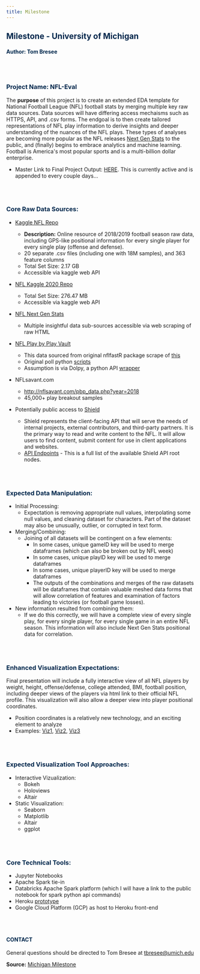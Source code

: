 ```yaml
---
title: Milestone
---
```



## <font color='#00274C'>Milestone - University of Michigan</font>
#### <font color='#00274C'> Author:  Tom Bresee </font>


<br>
<br>


### <font color='#00274C'>Project Name: NFL-Eval</font>

The **purpose** of this project is to create an extended EDA template for National Football League (NFL) football stats by merging multiple key raw data sources.  Data sources will have differing access mechaisms such as HTTPS, API, and .csv forms.  The endgoal is to then create tailored representations of NFL play information to derive insights and deeper understanding of the nuances of the NFL plays.  These types of analyses are becoming more popular as the NFL releases [Next Gen Stats](https://nextgenstats.nfl.com/) to the public, and (finally) begins to embrace analytics and machine learning. Football is America's most popular sports and is a multi-billion dollar enterprise.  

- Master Link to Final Project Output: [HERE](https://www.kaggle.com/tombresee/nfl-eval).  This is currently active and is appended to every couple days... 



<br>
<br>



### <font color='#00274C'>Core Raw Data Sources:</font>
 - [Kaggle NFL Repo](https://www.kaggle.com/c/nfl-big-data-bowl-2021/data)
   - **Description:** Online resource of 2018/2019 football season raw data, including GPS-like positional information for every single player for every single play (offense and defense). 
   - 20 separate .csv files (including one with 18M samples), and 363 feature columns
   - Total Set Size:  2.17 GB
   - Accessible via kaggle web API

 - [NFL Kaggle 2020 Repo](https://www.kaggle.com/c/nfl-big-data-bowl-2020/data)
   - Total Set Size:  276.47 MB
   - Accessible via kaggle web API 

 - [NFL Next Gen Stats](https://nextgenstats.nfl.com/)
   - Multiple insightful data sub-sources accessible via web scraping of raw HTML

 - [NFL Play by Play Vault](https://www.dolthub.com/repositories/Liquidata/nfl-play-by-play)
   - This data sourced from original nflfastR package scrape of [this](https://github.com/guga31bb/nflfastR-data)
   - Original poll python [scripts](https://github.com/dolthub/dolthub-etl-jobs/tree/master/adhoc/nfl-play-by-play)
   - Assumption is via Dolpy, a python API [wrapper](https://www.dolthub.com/docs/tutorials/installation/#doltpy)

 - NFLsavant.com
   - http://nflsavant.com/pbp_data.php?year=2018
   - 45,000+ play breakout samples 

 - Potentially public access to [Shield](https://api.nfl.com/docs/getting-started/index.html)
   - Shield represents the client-facing API that will serve the needs of internal projects, external contributors, and third-party partners. It is the primary way to read and write content to the NFL. It will allow users to find content, submit content for use in client applications and websites.
   - [API Endpoints](https://api.nfl.com/docs/global/endpoints/index.html) - This is a full list of the available Shield API root nodes.


<br>
<br>


### <font color='#00274C'>Expected Data Manipulation:</font>
 - Initial Processing:
   - Expectation is removing appropriate null values, interpolating some null values, and cleaning dataset for characters.  Part of the dataset may also be unusually, outlier, or corrupted in text form.
 - Merging/Combining:
   - Joining of all datasets will be contingent on a few elements:
     - In some cases, unique gameID key will be used to merge dataframes (which can also be broken out by NFL week)
     - In some cases, unique playID key will be used to merge dataframes
     - In some cases, unique playerID key will be used to merge dataframes
     - The outputs of the combinations and merges of the raw datasets will be dataframes that contain valuable meshed data forms that will allow correlation of features and examination of factors leading to victories (or football game losses).
 - New information resulted from combining them:
   - If we do this correctly, we will have a complete view of every single play, for every single player, for every single game in an entire NFL season.  This information will also include Next Gen Stats positional data for correlation.



<br>
<br>



### <font color='#00274C'>Enhanced Visualization Expectations:</font>
 Final presentation will include a fully interactive view of all NFL players by weight, height, offense/defense, college attended, BMI, football position, including deeper views of the players via html link to their official NFL profile. This visualization will also allow a deeper view into player positional coordinates. 
   - Position coordinates is a relatively new technology, and an exciting element to analyze
   - Examples:  [Viz1](https://raw.githubusercontent.com/tombresee/NFL-Big-Data-Bowl-2021/main/ENTER/images/tampa_bay_passes_all_season.svg), [Viz2](https://raw.githubusercontent.com/tombresee/NFL-Big-Data-Bowl-2021/main/ENTER/images/avg_passing_yds_per_game_by_team.svg), [Viz3](https://raw.githubusercontent.com/tombresee/NFL-Big-Data-Bowl-2021/main/ENTER/images/player_weight_distribution.svg)

<br>
<br>



### <font color='#00274C'>Expected Visualization Tool Approaches:</font>
- Interactive Vizualization: 
   - Bokeh
   - Holoviews
   - Altair 
- Static Visualization:
   - Seaborn
   - Matplotlib
   - Altair 
   - ggplot 



<br>
<br>



### <font color='#00274C'>Core Technical Tools:</font>
 - Jupyter Notebooks
 - Apache Spark tie-in
 - Databricks Apache Spark platform (which I will have a link to the public notebook for spark python api commands)
 - Heroku [prototype](https://immense-eyrie-75566.herokuapp.com/)
 - Google Cloud Platform (GCP) as host to Heroku front-end
 


<br>
<br>



#### <font color='#00274C'>CONTACT</font>
General questions should be directed to Tom Bresee at <tbresee@umich.edu>



**Source:** [Michigan Milestone](https://tombresee.github.io/NFL/Milestone/)


